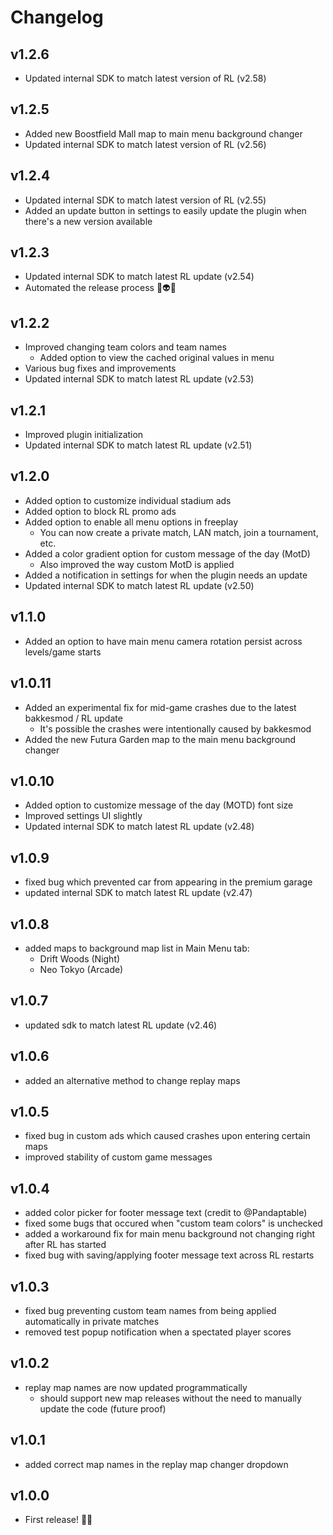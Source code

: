 # Changelog

## v1.2.6
- Updated internal SDK to match latest version of RL (v2.58)

## v1.2.5
- Added new Boostfield Mall map to main menu background changer
- Updated internal SDK to match latest version of RL (v2.56)

## v1.2.4
- Updated internal SDK to match latest version of RL (v2.55)
- Added an update button in settings to easily update the plugin when there's a new version available

## v1.2.3
- Updated internal SDK to match latest RL update (v2.54)
- Automated the release process 🥷👽👻

## v1.2.2
- Improved changing team colors and team names
  - Added option to view the cached original values in menu
- Various bug fixes and improvements
- Updated internal SDK to match latest RL update (v2.53)

## v1.2.1
- Improved plugin initialization
- Updated internal SDK to match latest RL update (v2.51)

## v1.2.0
- Added option to customize individual stadium ads
- Added option to block RL promo ads
- Added option to enable all menu options in freeplay
  - You can now create a private match, LAN match, join a tournament, etc.
- Added a color gradient option for custom message of the day (MotD)
  - Also improved the way custom MotD is applied
- Added a notification in settings for when the plugin needs an update
- Updated internal SDK to match latest RL update (v2.50)

## v1.1.0
- Added an option to have main menu camera rotation persist across levels/game starts

## v1.0.11
- Added an experimental fix for mid-game crashes due to the latest bakkesmod / RL update
  - It's possible the crashes were intentionally caused by bakkesmod
- Added the new Futura Garden map to the main menu background changer

## v1.0.10
- Added option to customize message of the day (MOTD) font size
- Improved settings UI slightly
- Updated internal SDK to match latest RL update (v2.48)

## v1.0.9
- fixed bug which prevented car from appearing in the premium garage
- updated internal SDK to match latest RL update (v2.47)

## v1.0.8
- added maps to background map list in Main Menu tab:
  - Drift Woods (Night)
  - Neo Tokyo (Arcade)

## v1.0.7
- updated sdk to match latest RL update (v2.46)

## v1.0.6
- added an alternative method to change replay maps
  
## v1.0.5
- fixed bug in custom ads which caused crashes upon entering certain maps
- improved stability of custom game messages
  
## v1.0.4
- added color picker for footer message text (credit to @Pandaptable)
- fixed some bugs that occured when "custom team colors" is unchecked
- added a workaround fix for main menu background not changing right after RL has started
- fixed bug with saving/applying footer message text across RL restarts

## v1.0.3
- fixed bug preventing custom team names from being applied automatically in private matches
- removed test popup notification when a spectated player scores

## v1.0.2
- replay map names are now updated programmatically
  - should support new map releases without the need to manually update the code (future proof)
  
## v1.0.1
- added correct map names in the replay map changer dropdown

## v1.0.0
- First release! 🥳🎉